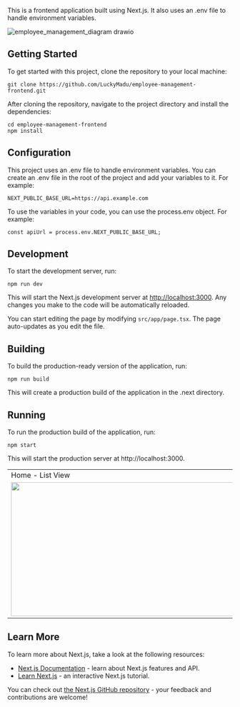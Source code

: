 This is a frontend application built using Next.js. It also uses an .env file to handle environment variables.

![employee_management_diagram drawio](https://user-images.githubusercontent.com/19740478/230542021-24d5bbf6-6afb-4247-ba8f-f5dc9842b804.png)


## Getting Started

To get started with this project, clone the repository to your local machine:

```
git clone https://github.com/LuckyMadu/employee-management-frontend.git
```

After cloning the repository, navigate to the project directory and install the dependencies:

```
cd employee-management-frontend
npm install
```

## Configuration

This project uses an .env file to handle environment variables. You can create an .env file in the root of the project and add your variables to it. For example:

```
NEXT_PUBLIC_BASE_URL=https://api.example.com
```

To use the variables in your code, you can use the process.env object. For example:

```
const apiUrl = process.env.NEXT_PUBLIC_BASE_URL;
```

## Development

To start the development server, run:

```
npm run dev
```

This will start the Next.js development server at [http://localhost:3000](http://localhost:3000). Any changes you make to the code will be automatically reloaded.

You can start editing the page by modifying `src/app/page.tsx`. The page auto-updates as you edit the file.

## Building

To build the production-ready version of the application, run:

```
npm run build
```

This will create a production build of the application in the .next directory.

## Running

To run the production build of the application, run:

```
npm start
```

This will start the production server at http://localhost:3000.

<table>
  <tr>
    <td>Home - List View</td>
    <td>Home - Table View</td>
  </tr>
  <tr>
    <td>
      <img src="https://user-images.githubusercontent.com/19740478/230440211-cfda79ff-8898-4c27-b43f-6999149ba77b.png" width=800 height=300>
    </td>
    <td> 
      <img src="https://user-images.githubusercontent.com/19740478/230440904-0940bb76-bbba-4e84-91a6-2893f7972187.png" width=800 height=300>         
    </td>
  </tr>
</table>


## Learn More

To learn more about Next.js, take a look at the following resources:

- [Next.js Documentation](https://nextjs.org/docs) - learn about Next.js features and API.
- [Learn Next.js](https://nextjs.org/learn) - an interactive Next.js tutorial.

You can check out [the Next.js GitHub repository](https://github.com/vercel/next.js/) - your feedback and contributions are welcome!
